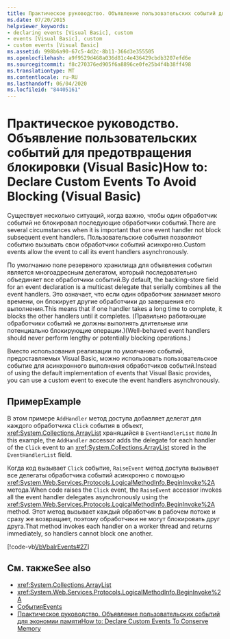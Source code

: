 ```yaml
---
title: Практическое руководство. Объявление пользовательских событий для предотвращения блокировки
ms.date: 07/20/2015
helpviewer_keywords:
- declaring events [Visual Basic], custom
- events [Visual Basic], custom
- custom events [Visual Basic]
ms.assetid: 998b6a90-67c5-4d2c-8b11-366d3e355505
ms.openlocfilehash: a9f9529d468a036d81c4e436429cbdb3207efd6e
ms.sourcegitcommit: f8c270376ed905f6a8896ce0fe25b4f4b38ff498
ms.translationtype: MT
ms.contentlocale: ru-RU
ms.lasthandoff: 06/04/2020
ms.locfileid: "84405161"
---
```

# <a name="how-to-declare-custom-events-to-avoid-blocking-visual-basic"></a><span data-ttu-id="4e283-102">Практическое руководство. Объявление пользовательских событий для предотвращения блокировки (Visual Basic)</span><span class="sxs-lookup"><span data-stu-id="4e283-102">How to: Declare Custom Events To Avoid Blocking (Visual Basic)</span></span>
<span data-ttu-id="4e283-103">Существует несколько ситуаций, когда важно, чтобы один обработчик событий не блокировал последующие обработчики событий.</span><span class="sxs-lookup"><span data-stu-id="4e283-103">There are several circumstances when it is important that one event handler not block subsequent event handlers.</span></span> <span data-ttu-id="4e283-104">Пользовательские события позволяют событию вызывать свои обработчики событий асинхронно.</span><span class="sxs-lookup"><span data-stu-id="4e283-104">Custom events allow the event to call its event handlers asynchronously.</span></span>  
  
 <span data-ttu-id="4e283-105">По умолчанию поле резервного хранилища для объявления события является многоадресным делегатом, который последовательно объединяет все обработчики событий.</span><span class="sxs-lookup"><span data-stu-id="4e283-105">By default, the backing-store field for an event declaration is a multicast delegate that serially combines all the event handlers.</span></span> <span data-ttu-id="4e283-106">Это означает, что если один обработчик занимает много времени, он блокирует другие обработчики до завершения его выполнения.</span><span class="sxs-lookup"><span data-stu-id="4e283-106">This means that if one handler takes a long time to complete, it blocks the other handlers until it completes.</span></span> <span data-ttu-id="4e283-107">(Правильно работающие обработчики событий не должны выполнять длительные или потенциально блокирующие операции.)</span><span class="sxs-lookup"><span data-stu-id="4e283-107">(Well-behaved event handlers should never perform lengthy or potentially blocking operations.)</span></span>  
  
 <span data-ttu-id="4e283-108">Вместо использования реализации по умолчанию событий, предоставляемых Visual Basic, можно использовать пользовательское событие для асинхронного выполнения обработчиков событий.</span><span class="sxs-lookup"><span data-stu-id="4e283-108">Instead of using the default implementation of events that Visual Basic provides, you can use a custom event to execute the event handlers asynchronously.</span></span>  
  
## <a name="example"></a><span data-ttu-id="4e283-109">Пример</span><span class="sxs-lookup"><span data-stu-id="4e283-109">Example</span></span>  
 <span data-ttu-id="4e283-110">В этом примере `AddHandler` метод доступа добавляет делегат для каждого обработчика `Click` события в объект, <xref:System.Collections.ArrayList> хранящийся в `EventHandlerList` поле.</span><span class="sxs-lookup"><span data-stu-id="4e283-110">In this example, the `AddHandler` accessor adds the delegate for each handler of the `Click` event to an <xref:System.Collections.ArrayList> stored in the `EventHandlerList` field.</span></span>  
  
 <span data-ttu-id="4e283-111">Когда код вызывает `Click` событие, `RaiseEvent` метод доступа вызывает все делегаты обработчика событий асинхронно с помощью <xref:System.Web.Services.Protocols.LogicalMethodInfo.BeginInvoke%2A> метода.</span><span class="sxs-lookup"><span data-stu-id="4e283-111">When code raises the `Click` event, the `RaiseEvent` accessor invokes all the event handler delegates asynchronously using the <xref:System.Web.Services.Protocols.LogicalMethodInfo.BeginInvoke%2A> method.</span></span> <span data-ttu-id="4e283-112">Этот метод вызывает каждый обработчик в рабочем потоке и сразу же возвращает, поэтому обработчики не могут блокировать друг друга.</span><span class="sxs-lookup"><span data-stu-id="4e283-112">That method invokes each handler on a worker thread and returns immediately, so handlers cannot block one another.</span></span>  
  
 [!code-vb[VbVbalrEvents#27](~/samples/snippets/visualbasic/VS_Snippets_VBCSharp/VbVbalrEvents/VB/Class1.vb#27)]  
  
## <a name="see-also"></a><span data-ttu-id="4e283-113">См. также</span><span class="sxs-lookup"><span data-stu-id="4e283-113">See also</span></span>

- <xref:System.Collections.ArrayList>
- <xref:System.Web.Services.Protocols.LogicalMethodInfo.BeginInvoke%2A>
- [<span data-ttu-id="4e283-114">События</span><span class="sxs-lookup"><span data-stu-id="4e283-114">Events</span></span>](index.md)
- [<span data-ttu-id="4e283-115">Практическое руководство. Объявление пользовательских событий для экономии памяти</span><span class="sxs-lookup"><span data-stu-id="4e283-115">How to: Declare Custom Events To Conserve Memory</span></span>](how-to-declare-custom-events-to-conserve-memory.md)

